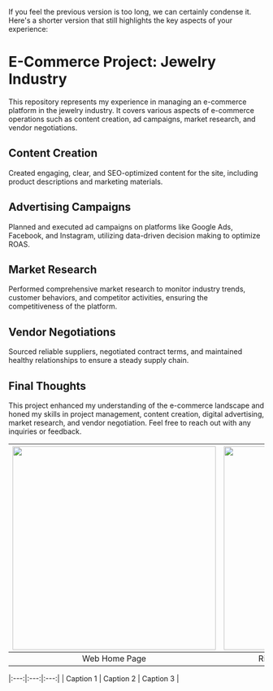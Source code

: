 If you feel the previous version is too long, we can certainly condense it. Here's a shorter version that still highlights the key aspects of your experience:

# E-Commerce Project: Jewelry Industry

This repository represents my experience in managing an e-commerce platform in the jewelry industry. It covers various aspects of e-commerce operations such as content creation, ad campaigns, market research, and vendor negotiations.

## Content Creation
Created engaging, clear, and SEO-optimized content for the site, including product descriptions and marketing materials.

## Advertising Campaigns
Planned and executed ad campaigns on platforms like Google Ads, Facebook, and Instagram, utilizing data-driven decision making to optimize ROAS.

## Market Research
Performed comprehensive market research to monitor industry trends, customer behaviors, and competitor activities, ensuring the competitiveness of the platform.

## Vendor Negotiations
Sourced reliable suppliers, negotiated contract terms, and maintained healthy relationships to ensure a steady supply chain.

## Final Thoughts
This project enhanced my understanding of the e-commerce landscape and honed my skills in project management, content creation, digital advertising, market research, and vendor negotiation. Feel free to reach out with any inquiries or feedback.

| <img src="https://github.com/babakziaei/Data-Analysis/assets/126654048/a444f4b4-60e1-4629-87c0-48df3552c17a" width="400"> | <img src="https://github.com/babakziaei/Data-Analysis/assets/126654048/fe209feb-dfa7-46c8-8969-ffb55aad1ffd" width="400"> | <img src="https://github.com/babakziaei/Data-Analysis/assets/126654048/2ced7d61-dceb-4de4-babd-bd43b799ba4f" width="400"> |
|:---:|:---:|:---:|
| Web Home Page | Risk Qualitative Assessment Matrix | Risk Trend |

|:---:|:---:|:---:|
| Caption 1 | Caption 2 | Caption 3 |



